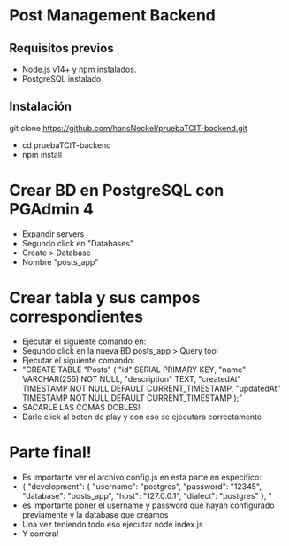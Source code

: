 # Post Management Backend
## Requisitos previos
- Node.js v14+ y npm instalados.
- PostgreSQL instalado
## Instalación
git clone https://github.com/hansNeckel/pruebaTCIT-backend.git
- cd pruebaTCIT-backend
- npm install
# Crear BD en PostgreSQL con PGAdmin 4
- Expandir servers
- Segundo click en "Databases"
- Create > Database
- Nombre "posts_app"
# Crear tabla y sus campos correspondientes
- Ejecutar el siguiente comando en:
- Segundo click en la nueva BD posts_app > Query tool
- Ejecutar el siguiente comando:
- "CREATE TABLE "Posts" (
  "id" SERIAL PRIMARY KEY,
  "name" VARCHAR(255) NOT NULL,
  "description" TEXT,
  "createdAt" TIMESTAMP NOT NULL DEFAULT CURRENT_TIMESTAMP,
  "updatedAt" TIMESTAMP NOT NULL DEFAULT CURRENT_TIMESTAMP
);"
- SACARLE LAS COMAS DOBLES!
- Darle click al boton de play y con eso se ejecutara correctamente
# Parte final!
- Es importante ver el archivo config.js en esta parte en especifico:
- {
  "development": {
    "username": "postgres",
    "password": "12345",
    "database": "posts_app",
    "host": "127.0.0.1",
    "dialect": "postgres"
  }, "
- es importante poner el username y password que hayan configurado previamente y la database que creamos
- Una vez teniendo todo eso ejecutar node index.js
- Y correra!
